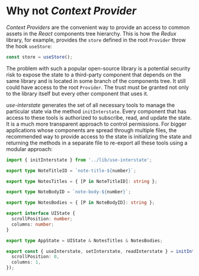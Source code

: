 # Why not *Context Provider*

*Context Providers* are the convenient way to provide an access to common assets in the *React*
components tree hierarchy. This is how the *Redux* library, for example, provides the `store`
defined in the root `Provider` throw the hook `useStore`:

```js
const store = useStore();
```

The problem with such a popular open-source library is a potential security risk to expose the state
to a third-party component that depends on the same library and is located in some branch of the
components tree. It still could have access to the root `Provider`. The trust must be granted not
only to the library itself but every other component that uses it.

*use-interstate* generates the set of all necessary tools to manage the particular state via the
method `initInterstate`. Every component that has access to these tools is authorized to subscribe,
read, and update the state. It is a much more transparent approach to control permissions. For
bigger applications whose components are spread through multiple files, the recommended way to
provide access to the state is initializing the state and returning the methods in a separate file
to re-export all these tools using a modular approach:

```ts
import { initInterstate } from '../lib/use-interstate';

export type NoteTitleID = `note-title-${number}`;

export type NotesTitles = { [P in NoteTitleID]: string };

export type NoteBodyID = `note-body-${number}`;

export type NotesBodies = { [P in NoteBodyID]: string };

export interface UIState {
  scrollPosition: number;
  columns: number;
}

export type AppState = UIState & NotesTitles & NotesBodies;

export const { useInterstate, setInterstate, readInterstate } = initInterstate<AppState>({
  scrollPosition: 0,
  columns: 1,
});
```
